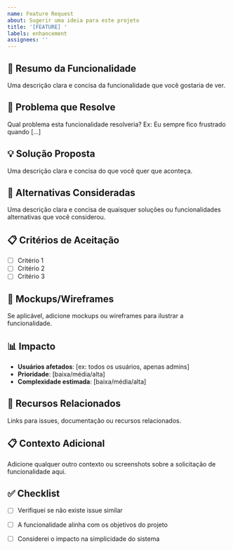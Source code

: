 ```yaml
---
name: Feature Request
about: Sugerir uma ideia para este projeto
title: '[FEATURE] '
labels: enhancement
assignees: ''
---
```


## 🚀 Resumo da Funcionalidade
Uma descrição clara e concisa da funcionalidade que você gostaria de ver.

## 🎯 Problema que Resolve
Qual problema esta funcionalidade resolveria? Ex: Eu sempre fico frustrado quando [...]

## 💡 Solução Proposta
Uma descrição clara e concisa do que você quer que aconteça.

## 🔄 Alternativas Consideradas
Uma descrição clara e concisa de quaisquer soluções ou funcionalidades alternativas que você considerou.

## 📋 Critérios de Aceitação
- [ ] Critério 1
- [ ] Critério 2
- [ ] Critério 3

## 🎨 Mockups/Wireframes
Se aplicável, adicione mockups ou wireframes para ilustrar a funcionalidade.

## 📊 Impacto
- **Usuários afetados**: [ex: todos os usuários, apenas admins]
- **Prioridade**: [baixa/média/alta]
- **Complexidade estimada**: [baixa/média/alta]

## 🔗 Recursos Relacionados
Links para issues, documentação ou recursos relacionados.

## 📋 Contexto Adicional
Adicione qualquer outro contexto ou screenshots sobre a solicitação de funcionalidade aqui.

## ✅ Checklist
- [ ] Verifiquei se não existe issue similar
- [ ] A funcionalidade alinha com os objetivos do projeto
- [ ] Considerei o impacto na simplicidade do sistema

